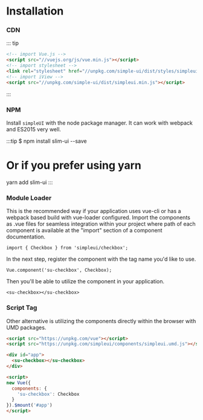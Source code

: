 # Installation

### CDN
::: tip
```html
<!-- import Vue.js -->
<script src="//vuejs.org/js/vue.min.js"></script>
<!-- import stylesheet -->
<link rel="stylesheet" href="//unpkg.com/simple-ui/dist/styles/simpleui.css">
<!-- import iView -->
<script src="//unpkg.com/simple-ui/dist/simpleui.min.js"></script>
```
:::

### NPM

Install `simpleUI` with the node package manager. It can work with webpack and ES2015 very well.

:::tip
$ npm install slim-ui --save

# Or if you prefer using yarn
yarn add slim-ui
:::

### Module Loader
This is the recommended way if your application uses vue-cli or has a webpack based build with vue-loader configured. Import the components as .vue files for seamless integration within your project where path of each component is available at the "import" section of a component documentation.

```vue
import { Checkbox } from 'simpleui/checkbox';
```

In the next step, register the component with the tag name you'd like to use.

```vue
Vue.component('su-checkbox', Checkbox);
```

Then you'll be able to utilize the component in your application.

```template
<su-checkbox></su-checkbox>
```



### Script Tag
Other alternative is utilizing the components directly within the browser with UMD packages.

```html
<script src="https://unpkg.com/vue"></script>
<script src="https://unpkg.com/simpleui/components/simpleui.umd.js"></script>

<div id="app">
  <su-checkbox></su-checkbox>
</div>

<script>
new Vue({
  components: {
    'su-checkbox': Checkbox
  }
}).$mount('#app')
</script>
```

<style lang="scss" src="../.vuepress/styles/index.scss" scoped></style>
